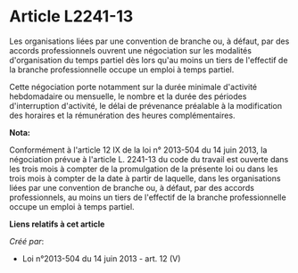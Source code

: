 # Article L2241-13

Les organisations liées par une convention de branche ou, à défaut, par des accords professionnels ouvrent une négociation
sur les modalités d'organisation du temps partiel dès lors qu'au moins un tiers de l'effectif de la branche professionnelle
occupe un emploi à temps partiel.

Cette négociation porte notamment sur la durée minimale d'activité hebdomadaire ou mensuelle, le nombre et la durée des
périodes d'interruption d'activité, le délai de prévenance préalable à la modification des horaires et la rémunération des
heures complémentaires.

**Nota:**

Conformément à l'article 12 IX de la loi n° 2013-504 du 14 juin 2013, la négociation prévue à l'article L. 2241-13 du code du
travail est ouverte dans les trois mois à compter de la promulgation de la présente loi ou dans les trois mois à compter de
la date à partir de laquelle, dans les organisations liées par une convention de branche ou, à défaut, par des accords
professionnels, au moins un tiers de l'effectif de la branche professionnelle occupe un emploi à temps partiel.

**Liens relatifs à cet article**

_Créé par_:

  - Loi n°2013-504 du 14 juin 2013 - art. 12 (V)
